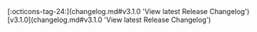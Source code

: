 <div class="mdx-badge"><span class="mdx-badge__icon">[:octicons-tag-24:](changelog.md#v3.1.0 'View latest Release Changelog')</span><span class="mdx-badge__text">[v3.1.0](changelog.md#v3.1.0 'View latest Release Changelog')</span></div>